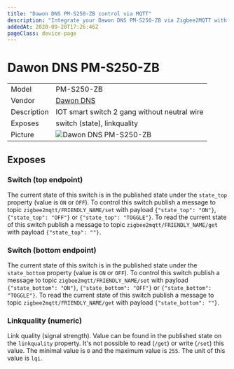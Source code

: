 ```yaml
---
title: "Dawon DNS PM-S250-ZB control via MQTT"
description: "Integrate your Dawon DNS PM-S250-ZB via Zigbee2MQTT with whatever smart home infrastructure you are using without the vendor's bridge or gateway."
addedAt: 2020-09-20T17:26:46Z
pageClass: device-page
---
```


<!-- !!!! -->
<!-- ATTENTION: This file is auto-generated through docgen! -->
<!-- You can only edit the "Notes"-Section between the two comment lines "Notes BEGIN" and "Notes END". -->
<!-- Do not use h1 or h2 heading within "## Notes"-Section. -->
<!-- !!!! -->

# Dawon DNS PM-S250-ZB

|     |     |
|-----|-----|
| Model | PM-S250-ZB  |
| Vendor  | [Dawon DNS](/supported-devices/#v=Dawon%20DNS)  |
| Description | IOT smart switch 2 gang without neutral wire |
| Exposes | switch (state), linkquality |
| Picture | ![Dawon DNS PM-S250-ZB](https://www.zigbee2mqtt.io/images/devices/PM-S250-ZB.jpg) |


<!-- Notes BEGIN: You can edit here. Add "## Notes" headline if not already present. -->


<!-- Notes END: Do not edit below this line -->



## Exposes

### Switch (top endpoint)
The current state of this switch is in the published state under the `state_top` property (value is `ON` or `OFF`).
To control this switch publish a message to topic `zigbee2mqtt/FRIENDLY_NAME/set` with payload `{"state_top": "ON"}`, `{"state_top": "OFF"}` or `{"state_top": "TOGGLE"}`.
To read the current state of this switch publish a message to topic `zigbee2mqtt/FRIENDLY_NAME/get` with payload `{"state_top": ""}`.

### Switch (bottom endpoint)
The current state of this switch is in the published state under the `state_bottom` property (value is `ON` or `OFF`).
To control this switch publish a message to topic `zigbee2mqtt/FRIENDLY_NAME/set` with payload `{"state_bottom": "ON"}`, `{"state_bottom": "OFF"}` or `{"state_bottom": "TOGGLE"}`.
To read the current state of this switch publish a message to topic `zigbee2mqtt/FRIENDLY_NAME/get` with payload `{"state_bottom": ""}`.

### Linkquality (numeric)
Link quality (signal strength).
Value can be found in the published state on the `linkquality` property.
It's not possible to read (`/get`) or write (`/set`) this value.
The minimal value is `0` and the maximum value is `255`.
The unit of this value is `lqi`.


